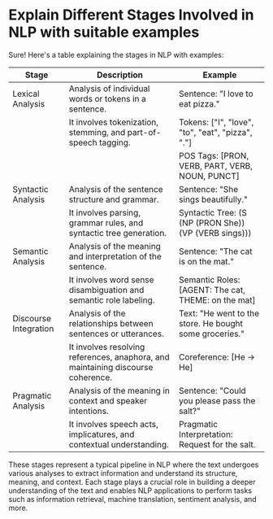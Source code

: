 # Explain Different Stages Involved in NLP with suitable examples

Sure! Here's a table explaining the stages in NLP with examples:

| Stage                | Description                                                | Example                                                   |
|----------------------|------------------------------------------------------------|-----------------------------------------------------------|
| Lexical Analysis     | Analysis of individual words or tokens in a sentence.       | Sentence: "I love to eat pizza."                          |
|                      | It involves tokenization, stemming, and part-of-speech tagging. | Tokens: ["I", "love", "to", "eat", "pizza", "."]         |
|                      |                                                            | POS Tags: [PRON, VERB, PART, VERB, NOUN, PUNCT]           |
| Syntactic Analysis   | Analysis of the sentence structure and grammar.             | Sentence: "She sings beautifully."                        |
|                      | It involves parsing, grammar rules, and syntactic tree generation. | Syntactic Tree: (S (NP (PRON She)) (VP (VERB sings)))   |
| Semantic Analysis    | Analysis of the meaning and interpretation of the sentence. | Sentence: "The cat is on the mat."                        |
|                      | It involves word sense disambiguation and semantic role labeling. | Semantic Roles: [AGENT: The cat, THEME: on the mat]     |
| Discourse Integration | Analysis of the relationships between sentences or utterances. | Text: "He went to the store. He bought some groceries." |
|                      | It involves resolving references, anaphora, and maintaining discourse coherence. | Coreference: [He -> He]                                 |
| Pragmatic Analysis   | Analysis of the meaning in context and speaker intentions.  | Sentence: "Could you please pass the salt?"               |
|                      | It involves speech acts, implicatures, and contextual understanding. | Pragmatic Interpretation: Request for the salt.         |

These stages represent a typical pipeline in NLP where the text undergoes various analyses to extract information and understand its structure, meaning, and context. Each stage plays a crucial role in building a deeper understanding of the text and enables NLP applications to perform tasks such as information retrieval, machine translation, sentiment analysis, and more.
